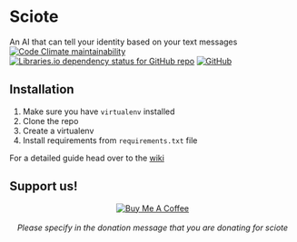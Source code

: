 # Sciote

An AI that can tell your identity based on your text messages
[![Code Climate maintainability](https://img.shields.io/codeclimate/maintainability/gugl-center/sciote.svg)](https://codeclimate.com/github/gugl-center/sciote)
[![Libraries.io dependency status for GitHub repo](https://img.shields.io/librariesio/github/gugl-center/sciote.svg)](https://libraries.io/github/gugl-center/sciote)
[![GitHub](https://img.shields.io/github/license/gugl-center/sciote.svg)](https://github.com/gugl-center/sciote/blob/master/LICENSE)

## Installation

1. Make sure you have `virtualenv` installed
2. Clone the repo
3. Create a virtualenv
4. Install requirements from `requirements.txt` file

For a detailed guide head over to the [wiki](https://github.com/gugl-center/sciote/wiki)

## Support us!

<p style="text-align: center;">
<a href="https://www.buymeacoffee.com/NickKaramoff" target="_blank"><img src="https://www.buymeacoffee.com/assets/img/custom_images/orange_img.png" alt="Buy Me A Coffee" style="height: auto !important;width: auto !important;" ></a>
<br><br>
<i>Please specify in the donation message that you are donating for sciote</i>
</p>


